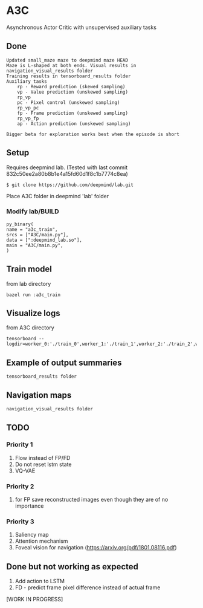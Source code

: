 # A3C
Asynchronous Actor Critic with unsupervised auxiliary tasks

## Done
	Updated small_maze maze to deepmind maze HEAD
	Maze is L-shaped at both ends. Visual results in navigation_visual_results folder
	Training results in tensorboard_results folder
	Auxiliary tasks
		rp - Reward prediction (skewed sampling)
		vp - Value prediction (unskewed sampling)
		rp_vp
		pc - Pixel control (unskewed sampling)
		rp_vp_pc
		fp - Frame prediction (unskewed sampling)
		rp_vp_fp
		ap - Action prediction (unskewed sampling)
        
    Bigger beta for exploration works best when the episode is short

## Setup

Requires deepmind lab. (Tested with last commit 832c50ee2a80b8b1e4a15fd60d1f8c1b7774c8ea)
```
$ git clone https://github.com/deepmind/lab.git
```

Place A3C folder in deepmind 'lab' folder
### Modify lab/BUILD
    py_binary(
    name = "a3c_train",
    srcs = ["A3C/main.py"],
    data = [":deepmind_lab.so"],
    main = "A3C/main.py",
    )
## Train model
from lab directory

    bazel run :a3c_train
	
## Visualize logs
from A3C directory
    
    tensorboard --logdir=worker_0:'./train_0',worker_1:'./train_1',worker_2:'./train_2',worker_3:'./train_3'


## Example of output summaries
	tensorboard_results folder
	
## Navigation maps
	navigation_visual_results folder
	
	


## TODO

### Priority 1
1. Flow instead of FP/FD
2. Do not reset lstm state
3. VQ-VAE


### Priority 2
1. for FP save reconstructed images even though they are of no importance

### Priority 3
1. Saliency map
2. Attention mechanism
3. Foveal vision for navigation (https://arxiv.org/pdf/1801.08116.pdf)

## Done but not working as expected
1. Add action to LSTM 
2. FD - predict frame pixel difference instead of actual frame

[WORK IN PROGRESS]
